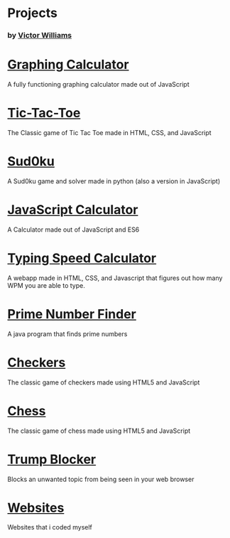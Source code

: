 # Projects
### by [Victor Williams](https://vaporjawn.github.io)

# [Graphing Calculator](https://github.com/Vaporjawn/Graphing-Calculator)
A fully functioning graphing calculator made out of JavaScript

# [Tic-Tac-Toe](https://github.com/Vaporjawn/Tic-Tac-Toe)
The Classic game of Tic Tac Toe made in HTML, CSS, and JavaScript

# [Sud0ku](https://github.com/Vaporjawn/Sud0ku)
A Sud0ku game and solver made in python (also a version in JavaScript)

# [JavaScript Calculator](https://github.com/Vaporjawn/Javascript-Calculator)
A Calculator made out of JavaScript and ES6

# [Typing Speed Calculator](https://github.com/Vaporjawn/Typing-Speed-Caculator)
A webapp made in HTML, CSS, and Javascript that figures out how many WPM you are able to type.

# [Prime Number Finder](https://github.com/Vaporjawn/Prime-Number-Finder)
A java program that finds prime numbers

# [Checkers](https://github.com/Vaporjawn/Checkers)
The classic game of checkers made using HTML5 and JavaScript

# [Chess](https://github.com/Vaporjawn/Chess)
The classic game of chess made using HTML5 and JavaScript

# [Trump Blocker](https://github.com/Vaporjawn/Trump-Blocker)
Blocks an unwanted topic from being seen in your web browser

# [Websites](https://github.com/Vaporjawn/websites)
Websites that i coded myself
